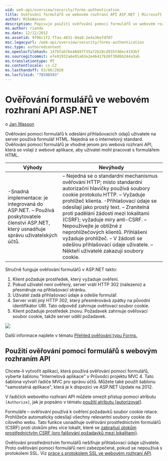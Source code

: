 ```yaml
---
uid: web-api/overview/security/forms-authentication
title: Ověřování formulářů ve webovém rozhraní API ASP.NET | Microsoft Docs
author: MikeWasson
description: Popisuje použití ověřování pomocí formulářů ve webovém rozhraní API ASP.NET.
ms.author: riande
ms.date: 12/12/2012
ms.assetid: 9f06c1f2-ffaa-4831-94a0-2e4a3befdf07
msc.legacyurl: /web-api/overview/security/forms-authentication
msc.type: authoredcontent
ms.openlocfilehash: 147bfab76e48497f35a72b28cd935f40ec4193bf
ms.sourcegitcommit: e7e91932a6e91a63e2e46417626f39d6b244a3ab
ms.translationtype: MT
ms.contentlocale: cs-CZ
ms.lasthandoff: 03/06/2020
ms.locfileid: "78598593"
---
```

# <a name="forms-authentication-in-aspnet-web-api"></a>Ověřování formulářů ve webovém rozhraní API ASP.NET

o [Jan Wasson](https://github.com/MikeWasson)

Ověřování pomocí formulářů k odeslání přihlašovacích údajů uživatele na server používá formulář HTML. Nejedná se o internetový standard. Ověřování pomocí formulářů je vhodné jenom pro webová rozhraní API, která se volají z webové aplikace, aby uživatel mohl pracovat s formulářem HTML.

| Výhody | Nevýhody |
| --- | --- |
| -Snadná implementace: je integrovaná do ASP.NET. – Používá poskytovatele členství ASP.NET, který usnadňuje správu uživatelských účtů. | – Nejedná se o standardní mechanismus ověřování HTTP; místo standardní autorizační hlavičky používá soubory cookie protokolu HTTP. – Vyžaduje prohlížeč klienta. -Přihlašovací údaje se odesílají jako prostý text. – Zranitelná proti padělání žádostí mezi lokalitami (CSRF); vyžaduje míry anti-CSRF. – Nepoužívejte je obtížné z neprohlížečových klientů. Přihlášení vyžaduje prohlížeč. – V žádosti se odešlou přihlašovací údaje uživatele. – Někteří uživatelé zakazují soubory cookie. |

Stručně funguje ověřování formulářů v ASP.NET takto:

1. Klient požaduje prostředek, který vyžaduje ověření.
2. Pokud uživatel není ověřený, server vrátí HTTP 302 (nalezeno) a přesměruje na přihlašovací stránku.
3. Uživatel zadá přihlašovací údaje a odešle formulář.
4. Server vrátí jiný HTTP 302, který přesměrovává zpátky na původní identifikátor URI. Tato odpověď zahrnuje ověřovací soubor cookie.
5. Klient požaduje prostředek znovu. Požadavek zahrnuje ověřovací soubor cookie, takže server udělí požadavek.

![](forms-authentication/_static/image1.png)

Další informace najdete v tématu [Přehled ověřování typu Forms.](../../../web-forms/overview/older-versions-security/introduction/an-overview-of-forms-authentication-cs.md)

## <a name="using-forms-authentication-with-web-api"></a>Použití ověřování pomocí formulářů s webovým rozhraním API

Chcete-li vytvořit aplikaci, která používá ověřování pomocí formulářů, vyberte šablonu "Internetová aplikace" v Průvodci projektu MVC 4. Tato šablona vytvoří řadiče MVC pro správu účtů. Můžete také použít šablonu "samostatná aplikace", která je k dispozici ve ASP.NET Update na 2012.

V řadičích webového rozhraní API můžete omezit přístup pomocí atributu `[Authorize]`, jak je popsáno v tématu [použití atributu [autorizovat]](authentication-and-authorization-in-aspnet-web-api.md#auth3).

Formuláře – ověřování používá k ověření požadavků soubor cookie relace. Prohlížeče automaticky odesílají všechny relevantní soubory cookie do cílového webu. Tato funkce usnadňuje ověřování prostřednictvím formulářů (CSRF) proti útokům přes více lokalit, které se [zabraňují útokům prostřednictvím CSRF (pro falšování požadavků mezi lokalitami)](preventing-cross-site-request-forgery-csrf-attacks.md).

Ověřování prostřednictvím formulářů nešifruje přihlašovací údaje uživatele. Proto ověřování pomocí formulářů není zabezpečené, pokud se nepoužívá s protokolem SSL. Viz [práce s protokolem SSL ve webovém rozhraní API](working-with-ssl-in-web-api.md).
